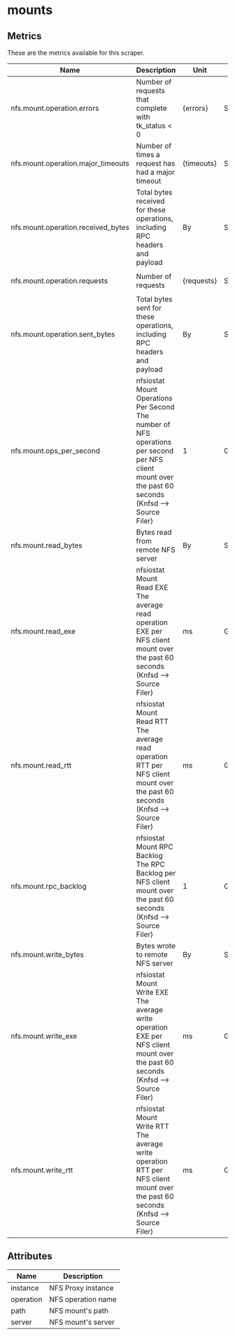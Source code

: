 [comment]: <> (Code generated by mdatagen. DO NOT EDIT.)

# mounts

## Metrics

These are the metrics available for this scraper.

| Name | Description | Unit | Type | Attributes |
| ---- | ----------- | ---- | ---- | ---------- |
| nfs.mount.operation.errors | Number of requests that complete with tk_status < 0 | {errors} | Sum(Int) | <ul> <li>operation</li> </ul> |
| nfs.mount.operation.major_timeouts | Number of times a request has had a major timeout | {timeouts} | Sum(Int) | <ul> <li>operation</li> </ul> |
| nfs.mount.operation.received_bytes | Total bytes received for these operations, including RPC headers and payload | By | Sum(Int) | <ul> <li>operation</li> </ul> |
| nfs.mount.operation.requests | Number of requests | {requests} | Sum(Int) | <ul> <li>operation</li> </ul> |
| nfs.mount.operation.sent_bytes | Total bytes sent for these operations, including RPC headers and payload | By | Sum(Int) | <ul> <li>operation</li> </ul> |
| nfs.mount.ops_per_second | nfsiostat Mount Operations Per Second The number of NFS operations per second per NFS client mount over the past 60 seconds (Knfsd --> Source Filer)  | 1 | Gauge(Double) | <ul> </ul> |
| nfs.mount.read_bytes | Bytes read from remote NFS server | By | Sum(Int) | <ul> </ul> |
| nfs.mount.read_exe | nfsiostat Mount Read EXE The average read operation EXE per NFS client mount over the past 60 seconds (Knfsd --> Source Filer)  | ms | Gauge(Double) | <ul> </ul> |
| nfs.mount.read_rtt | nfsiostat Mount Read RTT The average read operation RTT per NFS client mount over the past 60 seconds (Knfsd --> Source Filer)  | ms | Gauge(Double) | <ul> </ul> |
| nfs.mount.rpc_backlog | nfsiostat Mount RPC Backlog The RPC Backlog per NFS client mount over the past 60 seconds (Knfsd --> Source Filer)  | 1 | Gauge(Double) | <ul> </ul> |
| nfs.mount.write_bytes | Bytes wrote to remote NFS server | By | Sum(Int) | <ul> </ul> |
| nfs.mount.write_exe | nfsiostat Mount Write EXE The average write operation EXE per NFS client mount over the past 60 seconds (Knfsd --> Source Filer)  | ms | Gauge(Double) | <ul> </ul> |
| nfs.mount.write_rtt | nfsiostat Mount Write RTT The average write operation RTT per NFS client mount over the past 60 seconds (Knfsd --> Source Filer)  | ms | Gauge(Double) | <ul> </ul> |

## Attributes

| Name | Description |
| ---- | ----------- |
| instance | NFS Proxy instance |
| operation | NFS operation name |
| path | NFS mount's path |
| server | NFS mount's server |
